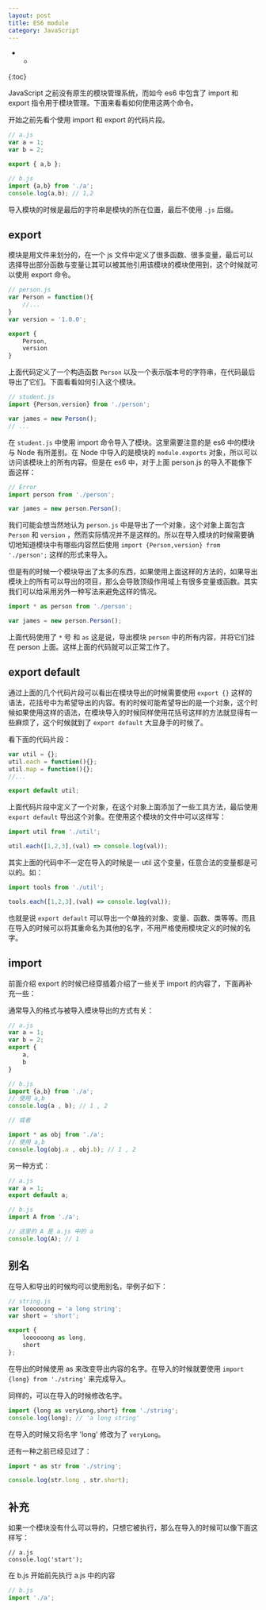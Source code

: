 ```yaml
---
layout: post
title: ES6 module
category: JavaScript
---
```




- *
{:toc}

JavaScript 之前没有原生的模块管理系统，而如今 es6 中包含了 import 和 export 指令用于模块管理。下面来看看如何使用这两个命令。

开始之前先看个使用 import 和 export 的代码片段。

``` javascript
// a.js
var a = 1;
var b = 2;

export { a,b };
```

``` javascript
// b.js
import {a,b} from './a';
console.log(a,b); // 1,2
```

导入模块的时候是最后的字符串是模块的所在位置，最后不使用 `.js` 后缀。

## export

模块是用文件来划分的，在一个 js 文件中定义了很多函数、很多变量，最后可以选择导出部分函数与变量让其可以被其他引用该模块的模块使用到，这个时候就可以使用 export 命令。

``` javascript
// person.js
var Person = function(){
    //...
}
var version = '1.0.0';

export {
    Person,
    version
}
```

上面代码定义了一个构造函数 `Person` 以及一个表示版本号的字符串，在代码最后导出了它们。下面看看如何引入这个模块。

``` javascript
// student.js
import {Person,version} from './person';

var james = new Person();
// ...
```

在 `student.js` 中使用 import 命令导入了模块。这里需要注意的是 es6 中的模块与 Node 有所差别。在 Node 中导入的是模块的 `module.exports` 对象，所以可以访问该模块上的所有内容。但是在 es6 中，对于上面 person.js 的导入不能像下面这样：

``` javascript
// Error
import person from './person';

var james = new person.Person();
```

我们可能会想当然地认为 `person.js` 中是导出了一个对象，这个对象上面包含 `Person` 和 `version` ，然而实际情况并不是这样的。所以在导入模块的时候需要确切地知道模块中有哪些内容然后使用 `import {Person,version} from './person';` 这样的形式来导入。

但是有的时候一个模块导出了太多的东西，如果使用上面这样的方法的，如果导出模块上的所有可以导出的项目，那么会导致顶级作用域上有很多变量或函数。其实我们可以给采用另外一种写法来避免这样的情况。

``` javascript
import * as person from './person';

var james = new person.Person();
```

上面代码使用了 `*` 号 和 `as` 这是说，导出模块 `person` 中的所有内容，并将它们挂在 person 上面。这样上面的代码就可以正常工作了。

## export default

通过上面的几个代码片段可以看出在模块导出的时候需要使用 `export {}` 这样的语法，花括号中为希望导出的内容。有的时候可能希望导出的是一个对象，这个时候如果使用这样的语法，在模块导入的时候同样使用花括号这样的方法就显得有一些麻烦了，这个时候就到了 `export default` 大显身手的时候了。

看下面的代码片段：

``` javascript
var util = {};
util.each = function(){};
util.map = function(){};
//...

export default util;
```

上面代码片段中定义了一个对象，在这个对象上面添加了一些工具方法，最后使用 `export default` 导出这个对象。在使用这个模块的文件中可以这样写：

``` javascript
import util from './util';

util.each([1,2,3],(val) => console.log(val));
```

其实上面的代码中不一定在导入的时候是一 util 这个变量，任意合法的变量都是可以的。如：

``` javascript
import tools from './util';

tools.each([1,2,3],(val) => console.log(val));
```

也就是说 `export default` 可以导出一个单独的对象、变量、函数、类等等。而且在导入的时候可以将其重命名为其他的名字，不用严格使用模块定义的时候的名字。

## import

前面介绍 export 的时候已经穿插着介绍了一些关于 import 的内容了，下面再补充一些：

通常导入的格式与被导入模块导出的方式有关：

``` javascript
// a.js
var a = 1;
var b = 2;
export {
    a,
    b
}
```

``` javascript
// b.js
import {a,b} from './a';
// 使用 a,b
console.log(a , b); // 1 , 2

// 或者

import * as obj from './a';
// 使用 a,b
console.log(obj.a , obj.b); // 1 , 2
```

另一种方式：

``` javascript
// a.js
var a = 1;
export default a;
```

``` javascript
// b.js
import A from './a';

// 这里的 A 是 a.js 中的 a
console.log(A); // 1
```

## 别名

在导入和导出的时候均可以使用别名，举例子如下：

``` javascript
// string.js
var loooooong = 'a long string';
var short = 'short';

export {
    loooooong as long,
    short
};
```

在导出的时候使用 as 来改变导出内容的名字。在导入的时候就要使用 `import {long} from './string'` 来完成导入。

同样的，可以在导入的时候修改名字。

``` javascript
import {long as veryLong,short} from './string';
console.log(long); // 'a long string'
```

在导入的时候又将名字 'long' 修改为了 `veryLong`。

还有一种之前已经见过了：

``` javascript
import * as str from './string';

console.log(str.long , str.short);
```

## 补充

如果一个模块没有什么可以导的，只想它被执行，那么在导入的时候可以像下面这样写：

```
// a.js
console.log('start');
```

在 b.js 开始前先执行 a.js 中的内容

``` javascript
// b.js
import './a';
```

